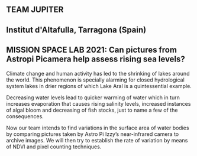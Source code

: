 ## TEAM JUPITER
## Institut d'Altafulla, Tarragona (Spain)
## MISSION SPACE LAB 2021: Can pictures from Astropi Picamera help assess rising sea levels?

Climate change and human activity has led to the shrinking of lakes around the world. This phenomenon is specially alarming for closed hydrological system lakes in drier regions of which Lake Aral is a quintessential example.

Decreasing water levels lead to quicker warming of water which in turn increases evaporation that causes rising salinity levels, increased instances of algal bloom and decreasing of fish stocks, just to name a few of the consequences.

Now our team intends to find variations in the surface area of water bodies by comparing pictures taken by Astro Pi Izzy’s near-infrared camera to archive images. We will then try to establish the rate of variation by means of NDVI and pixel counting techniques.
